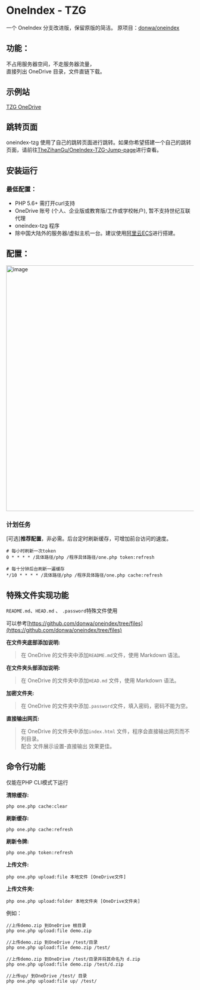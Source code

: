 # OneIndex - TZG
一个 OneIndex 分支改进版，保留原版的简洁。 
原项目：[donwa/oneindex](https://github.com/donwa/oneindex)

## 功能：
不占用服务器空间，不走服务器流量，   
直接列出 OneDrive 目录，文件直链下载。  

## 示例站
[TZG OneDrive](https://tzg6.app)   

## 跳转页面
oneindex-tzg 使用了自己的跳转页面进行跳转。如果你希望搭建一个自己的跳转页面，请前往[TheZihanGu/OneIndex-TZG-Jump-page](https://github.com/TheZihanGu/OneIndex-TZG-Jump-page)进行查看。

## 安装运行

### 最低配置：
* PHP 5.6+ 需打开curl支持   
* OneDrive 账号 (个人、企业版或教育版/工作或学校帐户), 暂不支持世纪互联代理   
* oneindex-tzg 程序   
* 除中国大陆外的服务器/虚拟主机一台。建议使用[阿里云ECS](https://promotion.aliyun.com/ntms/act/qwbk.html?userCode=4wz5xqgf)进行搭建。   

## 配置：
<img width="658" alt="image" src="https://raw.githubusercontent.com/donwa/oneindex/files/images/install.gif">  

### 计划任务  
[可选]**推荐配置**，非必需。后台定时刷新缓存，可增加前台访问的速度。  
```
# 每小时刷新一次token
0 * * * * /具体路径/php /程序具体路径/one.php token:refresh

# 每十分钟后台刷新一遍缓存
*/10 * * * * /具体路径/php /程序具体路径/one.php cache:refresh
```

## 特殊文件实现功能  
` README.md `、`HEAD.md` 、 `.password`特殊文件使用  

可以参考[https://github.com/donwa/oneindex/tree/files](https://github.com/donwa/oneindex/tree/files)  

**在文件夹底部添加说明:**  
>在 OneDrive 的文件夹中添加` README.md `文件，使用 Markdown 语法。  

**在文件夹头部添加说明:**  
>在 OneDrive 的文件夹中添加`HEAD.md` 文件，使用 Markdown 语法。  

**加密文件夹:**  
>在 OneDrive 的文件夹中添加`.password`文件，填入密码，密码不能为空。  

**直接输出网页:**  
>在 OneDrive 的文件夹中添加`index.html` 文件，程序会直接输出网页而不列目录。  
>配合 文件展示设置-直接输出 效果更佳。  

## 命令行功能  
仅能在PHP CLI模式下运行  

**清除缓存:**  
```
php one.php cache:clear
```
**刷新缓存:**  
```
php one.php cache:refresh
```
**刷新令牌:**  
```
php one.php token:refresh
```
**上传文件:**  
```
php one.php upload:file 本地文件 [OneDrive文件]
```


**上传文件夹:**  
```
php one.php upload:folder 本地文件夹 [OneDrive文件夹]
```

例如：  
```
//上传demo.zip 到OneDrive 根目录  
php one.php upload:file demo.zip  

//上传demo.zip 到OneDrive /test/目录  
php one.php upload:file demo.zip /test/  

//上传demo.zip 到OneDrive /test/目录并将其命名为 d.zip  
php one.php upload:file demo.zip /test/d.zip  

//上传up/ 到OneDrive /test/ 目录  
php one.php upload:file up/ /test/
```
